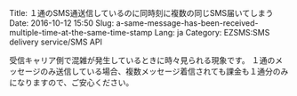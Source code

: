 Title: １通のSMS通送信しているのに同時刻に複数の同じSMS届いてしまう
Date: 2016-10-12 15:50
Slug: a-same-message-has-been-received-multiple-time-at-the-same-time-stamp
Lang: ja
Category: EZSMS:SMS delivery service/SMS API

受信キャリア側で混雑が発生しているときに時々見られる現象です。 １通のメッセージのみ送信している場合、複数メッセージ着信されても課金も１通分のみになりますので、ご安心ください。